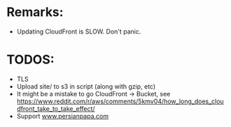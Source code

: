 # Remarks:
- Updating CloudFront is SLOW. Don't panic.

# TODOS:
- TLS
- Upload site/ to s3 in script (along with gzip, etc)
- It might be a mistake to go CloudFront -> Bucket, see https://www.reddit.com/r/aws/comments/5kmv04/how_long_does_cloudfront_take_to_take_effect/
- Support www.persianpapa.com